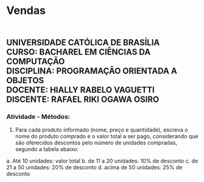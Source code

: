 # <H1> Vendas </H1>

<div><H2>
<br>UNIVERSIDADE CATÓLICA DE BRASÍLIA
<br>CURSO: BACHAREL EM CIÊNCIAS DA COMPUTAÇÃO
<br>DISCIPLINA: PROGRAMAÇÃO ORIENTADA A OBJETOS
<br>DOCENTE: HIALLY RABELO VAGUETTI
<br>DISCENTE: RAFAEL RIKI OGAWA OSIRO</br>
</H2></div>

### Atividade - Métodos:

1) Para cada produto informado (nome, preço e quantidade), escreva  o nome do produto comprado e  o valor total a ser pago, considerando que são oferecidos     descontos pelo número de unidades compradas, segundo a tabela abaixo:    

a. Até 10 unidades: valor total
b. de 11 a 20 unidades: 10% de desconto
c. de 21 a 50 unidades: 20% de desconto
d. acima de 50 unidades: 25% de desconto
